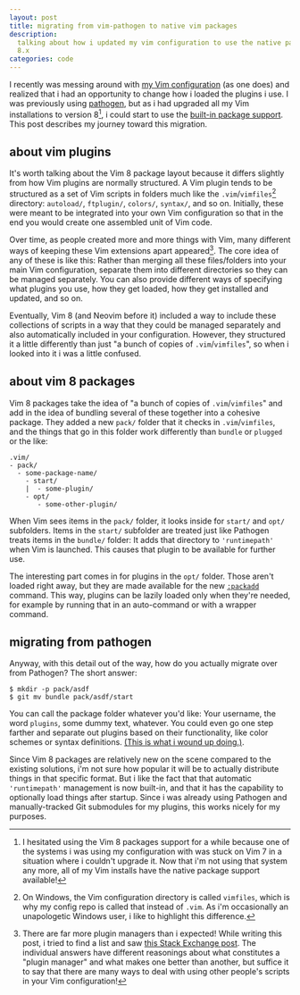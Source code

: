 ```yaml
---
layout: post
title: migrating from vim-pathogen to native vim packages
description:
  talking about how i updated my vim configuration to use the native package system available in vim
  8.x
categories: code
---
```


I recently was messing around with [my Vim configuration][vimfiles] (as one does) and realized that
i had an opportunity to change how i loaded the plugins i use. I was previously using [pathogen],
but as i had upgraded all my Vim installations to version 8[^version], i could start to use the
[built-in package support][packages]. This post describes my journey toward this migration.

[vimfiles]: https://github.com/QuietMisdreavus/vimfiles
[pathogen]: https://github.com/tpope/vim-pathogen
[packages]: https://vimhelp.org/repeat.txt.html#packages

[^version]: I hesitated using the Vim 8 packages support for a while because one of the systems i
  was using my configuration with was stuck on Vim 7 in a situation where i couldn't upgrade it. Now
  that i'm not using that system any more, all of my Vim installs have the native package support
  available!

## about vim plugins

It's worth talking about the Vim 8 package layout because it differs slightly from how Vim plugins
are normally structured. A Vim plugin tends to be structured as a set of Vim scripts in folders much
like the `.vim`/`vimfiles`[^vimfiles] directory: `autoload/`, `ftplugin/`, `colors/`, `syntax/`, and
so on.  Initially, these were meant to be integrated into your own Vim configuration so that in the
end you would create one assembled unit of Vim code.

[^vimfiles]: On Windows, the Vim configuration directory is called `vimfiles`, which is why my
  config repo is called that instead of `.vim`. As i'm occasionally an unapologetic Windows user, i
  like to highlight this difference.

Over time, as people created more and more things with Vim, many different ways of keeping these Vim
extensions apart appeared[^managers]. The core idea of any of these is like this: Rather than
merging all these files/folders into your main Vim configuration, separate them into different
directories so they can be managed separately. You can also provide different ways of specifying
what plugins you use, how they get loaded, how they get installed and updated, and so on.

[^managers]: There are far more plugin managers than i expected! While writing this post, i tried to
  find a list and saw [this Stack Exchange post][manager-post]. The individual answers have
  different reasonings about what constitutes a "plugin manager" and what makes one better than
  another, but suffice it to say that there are many ways to deal with using other people's scripts
  in your Vim configuration!

[manager-post]: https://vi.stackexchange.com/questions/388/what-is-the-difference-between-the-vim-plugin-managers

Eventually, Vim 8 (and Neovim before it) included a way to include these collections of scripts in a
way that they could be managed separately and also automatically included in your configuration.
However, they structured it a little differently than just "a bunch of copies of `.vim`/`vimfiles`",
so when i looked into it i was a little confused.

## about vim 8 packages

Vim 8 packages take the idea of "a bunch of copies of `.vim`/`vimfiles`" and add in the idea of
bundling several of these together into a cohesive package. They added a new `pack/` folder that it
checks in `.vim`/`vimfiles`, and the things that go in this folder work differently than `bundle` or
`plugged` or the like:

```
.vim/
- pack/
  - some-package-name/
    - start/
    |  - some-plugin/
    - opt/
       - some-other-plugin/
```

When Vim sees items in the `pack/` folder, it looks inside for `start/` and `opt/` subfolders. Items
in the `start/` subfolder are treated just like Pathogen treats items in the `bundle/` folder: It
adds that directory to `'runtimepath'` when Vim is launched. This causes that plugin to be available
for further use.

The interesting part comes in for plugins in the `opt/` folder. Those aren't loaded right away, but
they are made available for the new [`:packadd`] command. This way, plugins can be lazily loaded
only when they're needed, for example by running that in an auto-command or with a wrapper command.

[`:packadd`]: https://vimhelp.org/repeat.txt.html#:packadd

## migrating from pathogen

Anyway, with this detail out of the way, how do you actually migrate over from Pathogen? The short
answer:

```console
$ mkdir -p pack/asdf
$ git mv bundle pack/asdf/start
```

You can call the package folder whatever you'd like: Your username, the word `plugins`, some dummy
text, whatever. You could even go one step farther and separate out plugins based on their
functionality, like color schemes or syntax definitions. [(This is what i wound up
doing.)][my-layout].

[my-layout]: https://github.com/QuietMisdreavus/vimfiles/tree/8b4ece85fc2d2b6032be7951b7fd3ab83122516e/pack

Since Vim 8 packages are relatively new on the scene compared to the existing solutions, i'm not
sure how popular it will be to actually distribute things in that specific format. But i like the
fact that that automatic `'runtimepath'` management is now built-in, and that it has the capability
to optionally load things after startup. Since i was already using Pathogen and manually-tracked
Git submodules for my plugins, this works nicely for my purposes.
